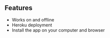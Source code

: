 
## Features

- Works on and offline
- Heroku deployment
- Install the app on your computer and browser

